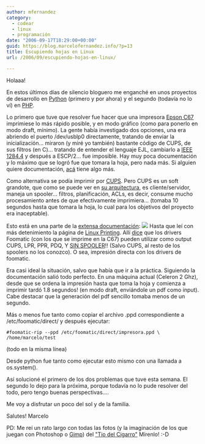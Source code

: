 ```yaml
---
author: mfernandez
category:
  - codear
  - linux
  - programación
date: "2006-09-17T18:29:00+00:00"
guid: https://blog.marcelofernandez.info/?p=13
title: Escupiendo hojas en Linux
url: /2006/09/escupiendo-hojas-en-linux/

---
```

Holaaa!

En estos últimos días de silencio bloguero me enganché en unos proyectos de desarrollo en [Python](http://www.python.org/) (primero y por ahora) y el segundo (todavía no lo ví) en [PHP](http://www.php.net/).

Lo primero que tuve que resolver fue hacer que una impresora [Epson C67](http://www.epson.com.ar/asp/muestraProducto.asp?idProducto=C11C616031) imprimiese lo más rápido posible, y en modo gráfico (como para ponerlo en modo draft, mínimo). La gente había investigado dos opciones, una era abriendo el puerto /dev/usblp0 directamente, tratando de enviar la inicialización... miraron (y miré yo también) bastante código de CUPS, de sus filtros (en C)... tratando de entender el lenguaje EJL, cambiarlo a [IEEE 1284.4](http://en.wikipedia.org/wiki/IEEE_1284) y después a ESCP/2... fue imposible. Hay muy poca documentación y lo máximo que se logró fue que tomara la hoja, pero nada más. Si alguien quiere documentación, [acá](http://undocprint.printassociates.com/formats/printer_control_languages/ejl) tiene algo más.

Como alternativa se podía imprimir por [CUPS](http://www.cups.org/). Pero CUPS es un soft grandote, que como se puede ver en [su arquitectura](http://www.cups.org/documentation.php/spec-design.html), es cliente/servidor, maneja un spooler... filtros, planificación, ACLs, es decir, consume mucho procesamiento antes de que efectivamente imprimiera... (tomaba 10 segundos hasta que tomara la hoja, lo cual para los objetivos del proyecto era inaceptable).

Esto está en una parte de la [extensa documentación](http://www.cups.org/documentation.php/overview.html):
[![](http://www.cups.org/images/cups-block-diagram.gif)](http://www.cups.org/images/cups-block-diagram.gif)
Hasta que leí con más detenimiento la página de [Linux Printing](http://linuxprinting.org/). Allí [dice](http://linuxprinting.org/foomatic.html) que los drivers Foomatic (con los que se imprime en la C67) pueden utilizar como output CUPS, LPR, PPR, PDQ, Y [SIN SPOOLER](http://linuxprinting.org/direct-doc.html)!! (Salvo CUPS, al resto de los spoolers no los conozco). O sea, impresión directa con los drivers de foomatic.

Era casi ideal la situación, salvo que había que ir a la práctica. Siguiendo la documentación salió todo perfecto. En una máquina actual (Celeron 2 Ghz), desde que se ordena la impresión hasta que toma la hoja y comienza a imprimir tardó 1.8 segundos! (en modo draft, enviándole un pdf como input). Cabe destacar que la generación del pdf sencillo tomaba menos de un segundo.

Más o menos fue tanto como copiar el archivo .ppd correspondiente a /etc/foomatic/direct/ y después ejecutar:

```
#foomatic-rip --ppd /etc/foomatic/direct/impresora.ppd \
/home/marcelo/test
```

(todo en la misma línea)

Desde python fue tanto como ejecutar esto mismo con una llamada a os.system().

Así solucioné el primero de los dos problemas que tuve esta semana. El segundo lo dejo para la próxima, porque todavía no lo pude resolver del todo, pero tengo buenas perspectivas....

Me voy a disfrutar un poco del sol y de la familia.

Salutes!
Marcelo

PD: Me reí un rato largo con todas las fotos (y la imaginación de los que juegan con Photoshop o [Gimp](http://www.gimp.org)) del ["Tio del Cigarro"](http://zonaforo.meristation.com/foros/viewtopic.php?t=354619) Mírenlo! :-D
